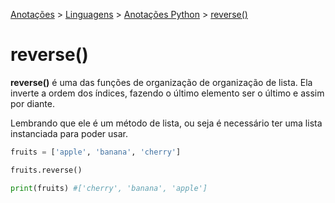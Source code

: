<link rel="stylesheet" type="text/css" href="../../CSS/dark-theme.css">

[Anotações](../../) > [Linguagens](../Index.md) > [Anotações Python](./Index.md) > [reverse()](./ReverseList.md)

# reverse()

**reverse()** é uma das funções de organização de organização de lista. Ela inverte a ordem dos índices, fazendo o último elemento ser o último e assim por diante.

Lembrando que ele é um método de lista, ou seja é necessário ter uma lista instanciada para poder usar.

```python
fruits = ['apple', 'banana', 'cherry']

fruits.reverse()

print(fruits) #['cherry', 'banana', 'apple']
```